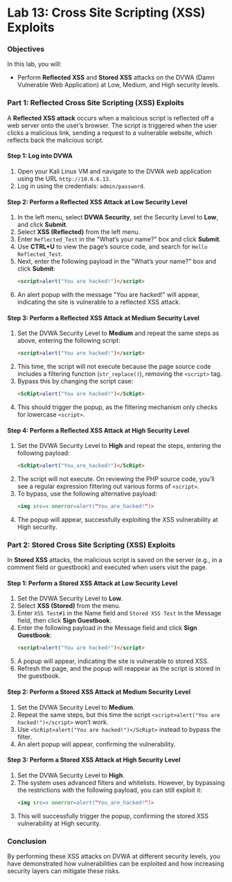 # Lab 13: Cross Site Scripting (XSS) Exploits

### Objectives
In this lab, you will:
- Perform **Reflected XSS** and **Stored XSS** attacks on the DVWA (Damn Vulnerable Web Application) at Low, Medium, and High security levels.

### Part 1: Reflected Cross Site Scripting (XSS) Exploits

A **Reflected XSS attack** occurs when a malicious script is reflected off a web server onto the user’s browser. The script is triggered when the user clicks a malicious link, sending a request to a vulnerable website, which reflects back the malicious script.

#### Step 1: Log into DVWA
1. Open your Kali Linux VM and navigate to the DVWA web application using the URL `http://10.6.6.13`.
2. Log in using the credentials: `admin/password`.

#### Step 2: Perform a Reflected XSS Attack at Low Security Level
1. In the left menu, select **DVWA Security**, set the Security Level to **Low**, and click **Submit**.
2. Select **XSS (Reflected)** from the left menu.
3. Enter `Reflected_Test` in the "What’s your name?" box and click **Submit**.
4. Use **CTRL+U** to view the page’s source code, and search for `Hello Reflected_Test`.
5. Next, enter the following payload in the "What’s your name?" box and click **Submit**:
   ```html
   <script>alert("You are hacked!")</script>
   ```
6. An alert popup with the message "You are hacked!" will appear, indicating the site is vulnerable to a reflected XSS attack.

#### Step 3: Perform a Reflected XSS Attack at Medium Security Level
1. Set the DVWA Security Level to **Medium** and repeat the same steps as above, entering the following script:
   ```html
   <script>alert("You are hacked!")</script>
   ```
2. This time, the script will not execute because the page source code includes a filtering function (`str_replace()`), removing the `<script>` tag.
3. Bypass this by changing the script case:
   ```html
   <ScRipt>alert("You are hacked!")</ScRipt>
   ```
4. This should trigger the popup, as the filtering mechanism only checks for lowercase `<script>`.

#### Step 4: Perform a Reflected XSS Attack at High Security Level
1. Set the DVWA Security Level to **High** and repeat the steps, entering the following payload:
   ```html
   <ScRipt>alert("You_are_hacked!")</ScRipt>
   ```
2. The script will not execute. On reviewing the PHP source code, you’ll see a regular expression filtering out various forms of `<script>`.
3. To bypass, use the following alternative payload:
   ```html
   <img src=x onerror=alert("You_are_hacked!")>
   ```
4. The popup will appear, successfully exploiting the XSS vulnerability at High security.

### Part 2: Stored Cross Site Scripting (XSS) Exploits

In **Stored XSS** attacks, the malicious script is saved on the server (e.g., in a comment field or guestbook) and executed when users visit the page.

#### Step 1: Perform a Stored XSS Attack at Low Security Level
1. Set the DVWA Security Level to **Low**.
2. Select **XSS (Stored)** from the menu.
3. Enter `XSS Test#1` in the Name field and `Stored XSS Test` in the Message field, then click **Sign Guestbook**.
4. Enter the following payload in the Message field and click **Sign Guestbook**:
   ```html
   <script>alert("You are hacked!")</script>
   ```
5. A popup will appear, indicating the site is vulnerable to stored XSS.
6. Refresh the page, and the popup will reappear as the script is stored in the guestbook.

#### Step 2: Perform a Stored XSS Attack at Medium Security Level
1. Set the DVWA Security Level to **Medium**.
2. Repeat the same steps, but this time the script `<script>alert("You are hacked!")</script>` won’t work.
3. Use `<ScRipt>alert("You are hacked!")</ScRipt>` instead to bypass the filter.
4. An alert popup will appear, confirming the vulnerability.

#### Step 3: Perform a Stored XSS Attack at High Security Level
1. Set the DVWA Security Level to **High**.
2. The system uses advanced filters and whitelists. However, by bypassing the restrictions with the following payload, you can still exploit it:
   ```html
   <img src=x onerror=alert("You_are_hacked!")>
   ```
3. This will successfully trigger the popup, confirming the stored XSS vulnerability at High security.

### Conclusion
By performing these XSS attacks on DVWA at different security levels, you have demonstrated how vulnerabilities can be exploited and how increasing security layers can mitigate these risks.